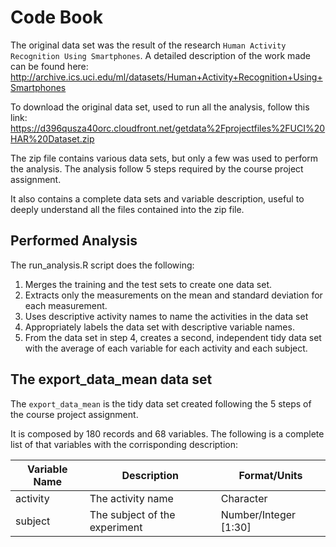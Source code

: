 # Code Book

The original data set was the result of the research `Human Activity Recognition Using Smartphones`. 
A detailed description of the work made can be found here: http://archive.ics.uci.edu/ml/datasets/Human+Activity+Recognition+Using+Smartphones

To download the original data set, used to run all the analysis, follow this link: https://d396qusza40orc.cloudfront.net/getdata%2Fprojectfiles%2FUCI%20HAR%20Dataset.zip

The zip file contains various data sets, but only a few was used to perform the analysis. The analysis follow 5 steps required by the course project assignment.

It also contains a complete data sets and variable description, useful to deeply understand all the files contained into the zip file.

## Performed Analysis

The run_analysis.R script does the following:
 1. Merges the training and the test sets to create one data set.
 2. Extracts only the measurements on the mean and standard deviation for each measurement. 
 3. Uses descriptive activity names to name the activities in the data set
 4. Appropriately labels the data set with descriptive variable names. 
 5. From the data set in step 4, creates a second, independent tidy data set with the average of each variable for each activity and each subject.

## The export_data_mean data set

The `export_data_mean` is the tidy data set created following the 5 steps of the course project assignment.

It is composed by 180 records and 68 variables. The following is a complete list of that variables with the corrisponding description:


| Variable Name				 | Description				    | Format/Units         |
|----------------------------|------------------------------|----------------------|
|activity					 | The activity name		    | Character            |
|subject					 | The subject of the experiment| Number/Integer [1:30]|
